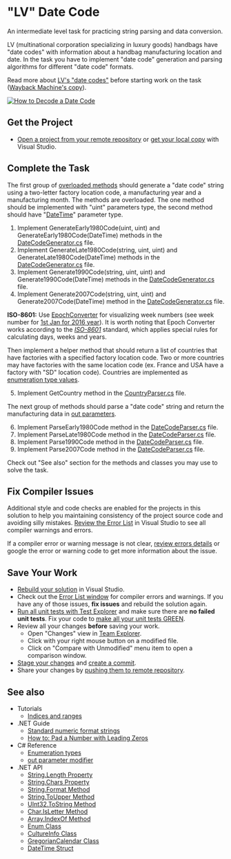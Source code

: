 # "LV" Date Code

An intermediate level task for practicing string parsing and data conversion.

LV (multinational corporation specializing in luxury goods) handbags have "date codes" with information about a handbag manufacturing location and date. In the task you have to implement "date code" generation and parsing algorithms for different "date code" formats.

Read more about [LV's "date codes"](https://www.yoogiscloset.com/authenticate/louis-vuitton) before starting work on the task ([Wayback Machine's copy](https://web.archive.org/web/20201112020811/https://www.savvychicconsignment.com/authenticity/louis-vuitton/)).

[![How to Decode a Date Code](https://www.yoogiscloset.com/media/wordpress/2019/02/how-to-read-louis-vuitton-date-code-chart.jpg)](https://www.yoogiscloset.com/blog/louis-vuitton-date-codes/)


## Get the Project

* [Open a project from your remote repository](https://docs.microsoft.com/en-us/visualstudio/get-started/tutorial-open-project-from-repo) or [get your local copy](https://docs.microsoft.com/en-us/azure/devops/repos/git/clone#clone-from-another-git-provider) with Visual Studio.


## Complete the Task

The first group of [overloaded methods](https://docs.microsoft.com/en-us/dotnet/standard/design-guidelines/member-overloading) should generate a "date code" string using a two-letter factory location code, a manufacturing year and a manufacturing month. The methods are overloaded. The one method should be implemented with "uint" parameters type, the second method should have "[DateTime](https://docs.microsoft.com/en-us/dotnet/api/system.datetime)" parameter type.

1. Implement GenerateEarly1980Code(uint, uint) and GenerateEarly1980Code(DateTime) methods in the [DateCodeGenerator.cs](LouVuiDateCode/DateCodeGenerator.cs) file.
2. Implement GenerateLate1980Code(string, uint, uint) and GenerateLate1980Code(DateTime) methods in the [DateCodeGenerator.cs](LouVuiDateCode/DateCodeGenerator.cs) file.
3. Implement Generate1990Code(string, uint, uint) and Generate1990Code(DateTime) methods in the [DateCodeGenerator.cs](LouVuiDateCode/DateCodeGenerator.cs) file.
4. Implement Generate2007Code(string, uint, uint) and Generate2007Code(DateTime) method in the [DateCodeGenerator.cs](LouVuiDateCode/DateCodeGenerator.cs) file.

**ISO-8601:** Use [EpochConverter](https://www.epochconverter.com/) for visualizing week numbers (see week number for [1st Jan for 2016 year](https://www.epochconverter.com/weeks/2016)). It is worth noting that Epoch Converter works according to the *[ISO-8601](https://en.wikipedia.org/wiki/ISO_8601)* standard, which applies special rules for calculating days, weeks and years.

Then implement a helper method that should return a list of countries that have factories with a specified factory location code. Two or more countries may have factories with the same location code (ex. France and USA have a factory with "SD" location code). Countries are implemented as [enumeration type values](https://docs.microsoft.com/en-us/dotnet/csharp/language-reference/builtin-types/enum).

5. Implement GetCountry method in the [CountryParser.cs](LouVuiDateCode/CountryParser.cs) file.

The next group of methods should parse a "date code" string and return the manufacturing data in [out parameters](https://docs.microsoft.com/en-us/dotnet/csharp/language-reference/keywords/out-parameter-modifier).

6. Implement ParseEarly1980Code method in the [DateCodeParser.cs](LouVuiDateCode/DateCodeParser.cs) file.
7. Implement ParseLate1980Code method in the [DateCodeParser.cs](LouVuiDateCode/DateCodeParser.cs) file.
8. Implement Parse1990Code method in the [DateCodeParser.cs](LouVuiDateCode/DateCodeParser.cs) file.
9. Implement Parse2007Code method in the [DateCodeParser.cs](LouVuiDateCode/DateCodeParser.cs) file.

Check out "See also" section for the methods and classes you may use to solve the task.


## Fix Compiler Issues

Additional style and code checks are enabled for the projects in this solution to help you maintaining consistency of the project source code and avoiding silly mistakes. [Review the Error List](https://docs.microsoft.com/en-us/visualstudio/ide/find-and-fix-code-errors#review-the-error-list) in Visual Studio to see all compiler warnings and errors.

If a compiler error or warning message is not clear, [review errors details](https://docs.microsoft.com/en-us/visualstudio/ide/find-and-fix-code-errors#review-errors-in-detail) or google the error or warning code to get more information about the issue.


## Save Your Work

* [Rebuild your solution](https://docs.microsoft.com/en-us/visualstudio/ide/building-and-cleaning-projects-and-solutions-in-visual-studio) in Visual Studio.
* Check out the [Error List window](https://docs.microsoft.com/en-us/visualstudio/ide/reference/error-list-window) for compiler errors and warnings. If you have any of those issues, **fix issues** and rebuild the solution again.
* [Run all unit tests with Test Explorer](https://docs.microsoft.com/en-us/visualstudio/test/run-unit-tests-with-test-explorer) and make sure there are **no failed unit tests**. Fix your code to [make all your unit tests GREEN](https://stackoverflow.com/questions/276813/what-is-red-green-testing).
* Review all your changes **before** saving your work.
    * Open "Changes" view in [Team Explorer](https://docs.microsoft.com/en-us/visualstudio/ide/reference/team-explorer-reference).
    * Click with your right mouse button on a modified file.
    * Click on "Compare with Unmodified" menu item to open a comparison window.
* [Stage your changes](https://docs.microsoft.com/en-us/azure/devops/repos/git/commits#stage-your-changes) and [create a commit](https://docs.microsoft.com/en-us/azure/devops/repos/git/commits#create-a-commit).
* Share your changes by [pushing them to remote repository](https://docs.microsoft.com/en-us/azure/devops/repos/git/pushing).


## See also

* Tutorials
  * [Indices and ranges](https://docs.microsoft.com/en-us/dotnet/csharp/tutorials/ranges-indexes)
* .NET Guide
  * [Standard numeric format strings](https://docs.microsoft.com/en-us/dotnet/standard/base-types/standard-numeric-format-strings)
  * [How to: Pad a Number with Leading Zeros](https://docs.microsoft.com/en-us/dotnet/standard/base-types/how-to-pad-a-number-with-leading-zeros)
* C# Reference
  * [Enumeration types](https://docs.microsoft.com/en-us/dotnet/csharp/language-reference/builtin-types/enum)
  * [out parameter modifier](https://docs.microsoft.com/en-us/dotnet/csharp/language-reference/keywords/out-parameter-modifier)
* .NET API
  * [String.Length Property](https://docs.microsoft.com/en-us/dotnet/api/system.string.length)
  * [String.Chars Property](https://docs.microsoft.com/en-us/dotnet/api/system.string.chars)
  * [String.Format Method](https://docs.microsoft.com/en-us/dotnet/api/system.string.format)
  * [String.ToUpper Method](https://docs.microsoft.com/en-us/dotnet/api/system.string.toupper)
  * [UInt32.ToString Method](https://docs.microsoft.com/en-us/dotnet/api/system.uint32.tostring)
  * [Char.IsLetter Method](https://docs.microsoft.com/en-us/dotnet/api/system.char.isletter)
  * [Array.IndexOf Method](https://docs.microsoft.com/en-us/dotnet/api/system.array.indexof)
  * [Enum Class](https://docs.microsoft.com/en-us/dotnet/api/system.enum)
  * [CultureInfo Class](https://docs.microsoft.com/en-us/dotnet/api/system.globalization.cultureinfo)
  * [GregorianCalendar Class](https://docs.microsoft.com/en-us/dotnet/api/system.globalization.gregoriancalendar)
  * [DateTime Struct](https://docs.microsoft.com/en-us/dotnet/api/system.datetime)
